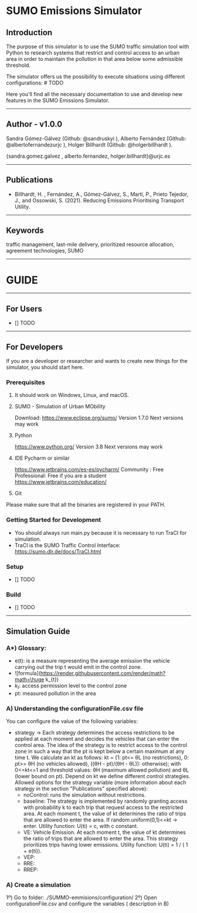 # SUMO Emissions Simulator 

## Introduction

The purpose of this simulator is to use the SUMO traffic simulation tool with Python to research systems that restrict and control access to an urban area in order to maintain the pollution in that area below some admissible threshold.

The simulator offers us the possibility to execute situations using different configurations: # TODO

Here you'll find all the necessary documentation to use and develop new features in the SUMO Emissions Simulator. 

------------------------------
## Author - v1.0.0
Sandra Gómez-Gálvez (Github: @sandruskyi ), Alberto Fernández (Github: @albertofernandezurjc ), Holger Billhardt (Github: @holgerbillhardt ).

{sandra.gomez.galvez , alberto.fernandez, holger.billhardt}@urjc.es

------------------------------
## Publications 
- Billhardt, H. , Fernández, A., Gómez-Gálvez, S., Martí, P., Prieto Tejedor, J., and Ossowski, S. (2021). Reducing Emissions Prioritising Transport Utility.

------------------------------
## Keywords
traffic management, last-mile delivery, prioritized resource allocation, agreement technologies, SUMO

------------------------------
# GUIDE

------------------------------
## For Users 

- [] TODO

------------------------------
## For Developers
If you are a developer or researcher and wants to create new things for the simulator, you should start here. 

### Prerequisites

1. It should work on Windows, Linux, and macOS.

2. SUMO - Simulation of Urban MObility

   Download: https://www.eclipse.org/sumo/
   Version 1.7.0
   Next versions may work

3. Python

   https://www.python.org/
   Version 3.8
   Next versions may work
   
4. IDE Pycharm or similar
  
   https://www.jetbrains.com/es-es/pycharm/
   Community : Free
   Professional: Free if you are a student https://www.jetbrains.com/education/ 
   
5. Git

Please make sure that all the binaries are registered in your PATH.

### Getting Started for Development

- You should always run main.py because it is necessary to run TraCI for simulation. 
- TraCI is the SUMO Traffic Control Interface: https://sumo.dlr.de/docs/TraCI.html


### Setup

- [] TODO


### Build 
- [] TODO

------------------------------
## Simulation Guide

### A*) Glossary: 

   - e(t): is a measure representing the average emission the vehicle carrying out the trip t would emit in the control zone.
   - ![formula](https://render.githubusercontent.com/render/math?math=\huge k_{t})
   - $k_{t}$: access permission level  to the control zone 
   - pt: measured pollution in the area 
  
### A) Understanding the configurationFile.csv file

You can configure the value of the following variables: 

   - strategy -> Each strategy determines the access restrictions to be applied at each moment and decides the vehicles that can enter the control area. The idea of the strategy is to restrict access to the control zone in such a way that the pt is kept below a certain maximum at any time t. We calculate an kt as follows: kt = {1: pt<= θL (no restrictions), 0: pt>= θH (no vehicles allowed), ((θH - pt)/(θH - θL)): otherwise); with 0<=kt<=1 and threshold values: θH (maximum allowed pollution) and θL (lower bound on pt). Depend on kt we define different control strategies. 
     Allowed options for the strategy variable (more information about each strategy in the section "Publications" specified above):
      - noControl: runs the simulation without restrictions.
      - baseline: The strategy is implemented by randomly granting access with probability k to each trip that request access to the restricted area. At each moment t, the value of kt determines the ratio of trips that are allowed to enter the area. If random.uniform(0,1)<=kt -> enter. Utility function: U(ti) = c, with c constant.
      - VE: Vehicle Emission. At each moment t, the value of kt determines the ratio of trips that are allowed to enter the area. This strategy prioritizes trips having
lower emissions. Utility function: U(ti) = 1 / ( 1 + e(ti)). 
      - VEP: 
      - RRE:
      - RREP:

### A) Create a simulation

   1º) Go to folder: ./SUMMO-emmisions/configuration/
   2º) Open configurationFile.csv and configure the variables ( description in B) 




